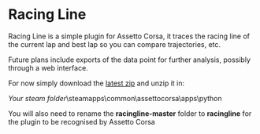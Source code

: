 Racing Line
===========

Racing Line is a simple plugin for Assetto Corsa, it traces the racing line of
the current lap and best lap so you can compare trajectories, etc.

Future plans include exports of the data point for further analysis, possibly
through a web interface.

For now simply download the [latest zip](https://github.com/mathiasuk/racingline/archive/master.zip) and unzip it in:

*Your steam folder*\steamapps\common\assettocorsa\apps\python

You will also need to rename the **racingline-master** folder to **racingline**
for the plugin to be recognised by Assetto Corsa

